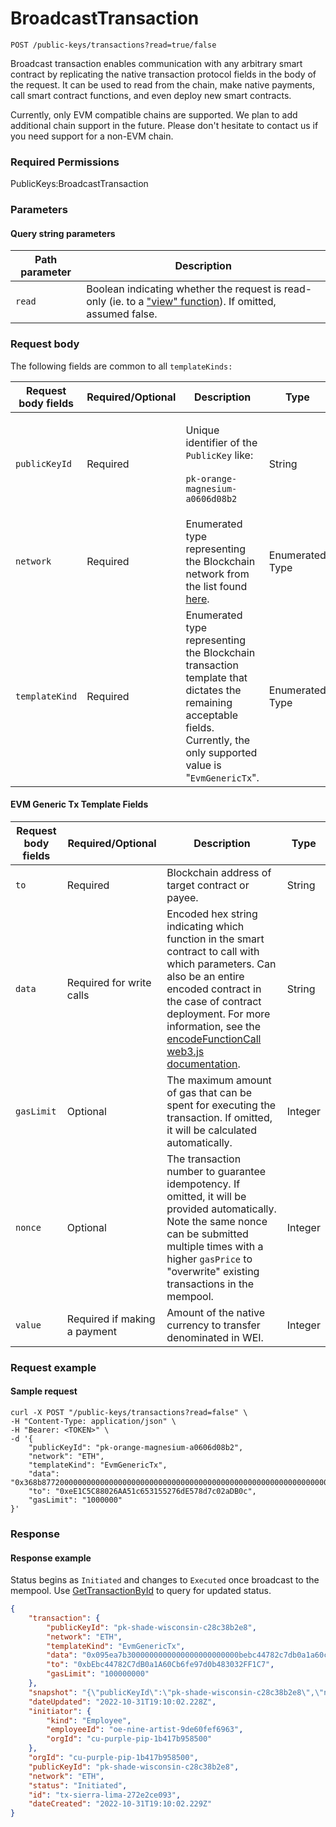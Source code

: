 # BroadcastTransaction

`POST /public-keys/transactions?read=true/false`

Broadcast transaction enables communication with any arbitrary smart contract by replicating the native transaction protocol fields in the body of the request.   It can be used to read from the chain, make native payments, call smart contract functions, and even deploy new smart contracts.&#x20;

Currently, only EVM compatible chains are supported. We plan to add additional chain support in the future. Please don't hesitate to contact us if you need support for a non-EVM chain.&#x20;

### Required Permissions

PublicKeys:BroadcastTransaction

### Parameters <a href="#parameters.1" id="parameters.1"></a>

#### Query string parameters <a href="#request-example.1" id="request-example.1"></a>

| Path parameter | Description                                                                                                                                                                    |
| -------------- | ------------------------------------------------------------------------------------------------------------------------------------------------------------------------------ |
| `read`         | Boolean indicating whether the request is read-only (ie. to a ["view" function](https://www.geeksforgeeks.org/solidity-view-and-pure-functions/)).  If omitted, assumed false. |



### Request body <a href="#request-body" id="request-body"></a>

The following fields are common to all `templateKinds:`

| Request body fields | Required/Optional | Description                                                                                                                                                               | Type            |
| ------------------- | ----------------- | ------------------------------------------------------------------------------------------------------------------------------------------------------------------------- | --------------- |
| `publicKeyId`       | Required          | <p>Unique identifier of the <code>PublicKey</code> like:<br><br><code>pk-orange-magnesium-a0606d08b2</code></p>                                                           | String          |
| `network`           | Required          | Enumerated type representing the Blockchain network from the list found [here](https://dfns.gitbook.io/dfns-docs/api-docs/dfns-api-enumerated-types#network).             | Enumerated Type |
| `templateKind`      | Required          | Enumerated type representing the Blockchain transaction template that dictates the remaining acceptable fields.  Currently, the only supported value is "`EvmGenericTx`". | Enumerated Type |

#### EVM Generic Tx Template Fields <a href="#request-example.1" id="request-example.1"></a>

| Request body fields | Required/Optional            | Description                                                                                                                                                                                                                                                                                                                            | Type    |
| ------------------- | ---------------------------- | -------------------------------------------------------------------------------------------------------------------------------------------------------------------------------------------------------------------------------------------------------------------------------------------------------------------------------------- | ------- |
| `to`                | Required                     | Blockchain address of target contract or payee.                                                                                                                                                                                                                                                                                        | String  |
| `data`              | Required for write calls     | Encoded hex string indicating which function in the smart contract to call with which parameters. Can also be an entire encoded contract in the case of contract deployment. For more information, see the [encodeFunctionCall web3.js documentation](https://web3js.readthedocs.io/en/v1.2.11/web3-eth-abi.html#encodefunctioncall).  | String  |
| `gasLimit`          | Optional                     | The maximum amount of gas that can be spent for executing the transaction. If omitted, it will be calculated automatically.                                                                                                                                                                                                            | Integer |
| `nonce`             | Optional                     | The transaction number to guarantee idempotency. If omitted, it will be provided automatically. Note the same nonce can be submitted multiple times with a higher `gasPrice` to "overwrite" existing transactions in the mempool.                                                                                                      | Integer |
| `value`             | Required if making a payment | Amount of the native currency to transfer denominated in WEI.                                                                                                                                                                                                                                                                          | Integer |

#### &#x20;<a href="#request-example.1" id="request-example.1"></a>

### Request example <a href="#request-example.1" id="request-example.1"></a>

#### Sample request <a href="#sample-request" id="sample-request"></a>

```shell
curl -X POST "/public-keys/transactions?read=false" \
-H "Content-Type: application/json" \
-H "Bearer: <TOKEN>" \
-d '{
    "publicKeyId": "pk-orange-magnesium-a0606d08b2",
    "network": "ETH",
    "templateKind": "EvmGenericTx",
    "data": "0x368b87720000000000000000000000000000000000000000000000000000000000000020000000000000000000000000000000000000000000000000000000000000000b48656c6c6f204d616a6964000000000000000000000000000000000000000000",
    "to": "0xeE1C5C88026AA51c653155276dE578d7c02aDB0c",
    "gasLimit": "1000000"
}'
```

### Response <a href="#response" id="response"></a>

#### Response example <a href="#response-example" id="response-example"></a>

Status begins as `Initiated` and changes to `Executed` once broadcast to the mempool.  Use [GetTransactionById](gettransactionbyid.md) to query for updated status.

```json
{
    "transaction": {
        "publicKeyId": "pk-shade-wisconsin-c28c38b2e8",
        "network": "ETH",
        "templateKind": "EvmGenericTx",
        "data": "0x095ea7b3000000000000000000000000bebc44782c7db0a1a60cb6fe97d0b483032ff1c7ffffffffffffffffffffffffffffffffffffffffffffffffffffffffffffffff",
        "to": "0xbEbc44782C7dB0a1A60Cb6fe97d0b483032FF1C7",
        "gasLimit": "100000000"
    },
    "snapshot": "{\"publicKeyId\":\"pk-shade-wisconsin-c28c38b2e8\",\"network\":\"ETH\",\"templateKind\":\"EvmGenericTx\",\"data\":\"0x095ea7b3000000000000000000000000bebc44782c7db0a1a60cb6fe97d0b483032ff1c7ffffffffffffffffffffffffffffffffffffffffffffffffffffffffffffffff\",\"to\":\"0xbEbc44782C7dB0a1A60Cb6fe97d0b483032FF1C7\",\"gasLimit\":\"100000000\"}",
    "dateUpdated": "2022-10-31T19:10:02.228Z",
    "initiator": {
        "kind": "Employee",
        "employeeId": "oe-nine-artist-9de60fef6963",
        "orgId": "cu-purple-pip-1b417b958500"
    },
    "orgId": "cu-purple-pip-1b417b958500",
    "publicKeyId": "pk-shade-wisconsin-c28c38b2e8",
    "network": "ETH",
    "status": "Initiated",
    "id": "tx-sierra-lima-272e2ce093",
    "dateCreated": "2022-10-31T19:10:02.229Z"
}
```
